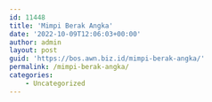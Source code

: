 ```yaml
---
id: 11448
title: 'Mimpi Berak Angka'
date: '2022-10-09T12:06:03+00:00'
author: admin
layout: post
guid: 'https://bos.awn.biz.id/mimpi-berak-angka/'
permalink: /mimpi-berak-angka/
categories:
    - Uncategorized
---
```


